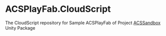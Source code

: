 # ACSPlayFab.CloudScript
The CloudScript repository for Sample ACSPlayFab of Project [ACSSandbox](https://https://github.com/JochenHeckl/ACSSandbox) Unity Package
